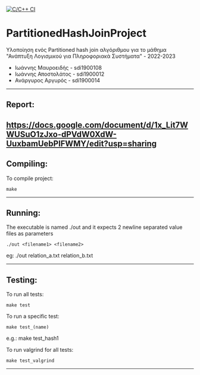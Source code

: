[![C/C++ CI](https://github.com/AnargyrosArg/PartitionedHashJoinProject/actions/workflows/c-cpp.yml/badge.svg?branch=anarg)](https://github.com/AnargyrosArg/PartitionedHashJoinProject/actions/workflows/c-cpp.yml)

# PartitionedHashJoinProject
Υλοποίηση ενός Partitioned hash join αλγόριθμου για το μάθημα "Ανάπτυξη Λογισμικού για Πληροφοριακά Συστήματα" - 2022-2023
- Ιωάννης Μαυροειδής - sdi1900108
- Ιωάννης Αποστολάτος - sdi1900012
- Ανάργυρος Αργυρός - sdi1900014
------
## Report:
https://docs.google.com/document/d/1x_Lit7WWUSuO1zJxo-dPVdW0XdW-UuxbamUebPIFWMY/edit?usp=sharing
------
## Compiling:
To compile project:

    make
------
## Running:
The executable is named ./out and it expects 2 newline separated value files as parameters

    ./out <filename1> <filename2>
eg: ./out relation_a.txt relation_b.txt

------
## Testing:
To run all tests:

    make test

To run a specific test:

    make test_(name)
  
e.g.: make test_hash1

To run valgrind for all tests:

    make test_valgrind

------

